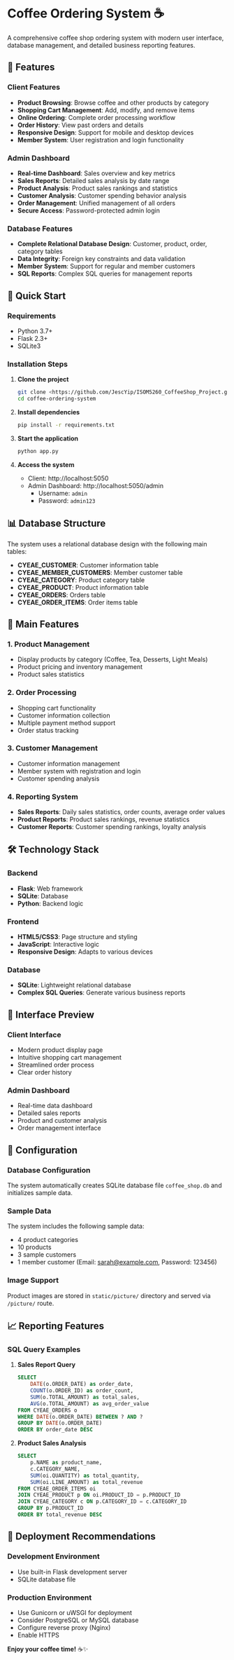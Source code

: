 # Coffee Ordering System ☕

A comprehensive coffee shop ordering system with modern user interface, database management, and detailed business reporting features.

## 🌟 Features

### Client Features
- **Product Browsing**: Browse coffee and other products by category
- **Shopping Cart Management**: Add, modify, and remove items
- **Online Ordering**: Complete order processing workflow
- **Order History**: View past orders and details
- **Responsive Design**: Support for mobile and desktop devices
- **Member System**: User registration and login functionality

### Admin Dashboard
- **Real-time Dashboard**: Sales overview and key metrics
- **Sales Reports**: Detailed sales analysis by date range
- **Product Analysis**: Product sales rankings and statistics
- **Customer Analysis**: Customer spending behavior analysis
- **Order Management**: Unified management of all orders
- **Secure Access**: Password-protected admin login

### Database Features
- **Complete Relational Database Design**: Customer, product, order, category tables
- **Data Integrity**: Foreign key constraints and data validation
- **Member System**: Support for regular and member customers
- **SQL Reports**: Complex SQL queries for management reports

## 🚀 Quick Start

### Requirements
- Python 3.7+
- Flask 2.3+
- SQLite3

### Installation Steps

1. **Clone the project**
   ```bash
   git clone <https://github.com/JescYip/ISOM5260_CoffeeShop_Project.git>
   cd coffee-ordering-system
   ```

2. **Install dependencies**
   ```bash
   pip install -r requirements.txt
   ```

3. **Start the application**
   ```bash
   python app.py
   ```

4. **Access the system**
   - Client: http://localhost:5050
   - Admin Dashboard: http://localhost:5050/admin
     - Username: `admin`
     - Password: `admin123`

## 📊 Database Structure

The system uses a relational database design with the following main tables:

- **CYEAE_CUSTOMER**: Customer information table
- **CYEAE_MEMBER_CUSTOMERS**: Member customer table
- **CYEAE_CATEGORY**: Product category table
- **CYEAE_PRODUCT**: Product information table
- **CYEAE_ORDERS**: Orders table
- **CYEAE_ORDER_ITEMS**: Order items table

## 🎯 Main Features

### 1. Product Management
- Display products by category (Coffee, Tea, Desserts, Light Meals)
- Product pricing and inventory management
- Product sales statistics

### 2. Order Processing
- Shopping cart functionality
- Customer information collection
- Multiple payment method support
- Order status tracking

### 3. Customer Management
- Customer information management
- Member system with registration and login
- Customer spending analysis

### 4. Reporting System
- **Sales Reports**: Daily sales statistics, order counts, average order values
- **Product Reports**: Product sales rankings, revenue statistics
- **Customer Reports**: Customer spending rankings, loyalty analysis

## 🛠 Technology Stack

### Backend
- **Flask**: Web framework
- **SQLite**: Database
- **Python**: Backend logic

### Frontend
- **HTML5/CSS3**: Page structure and styling
- **JavaScript**: Interactive logic
- **Responsive Design**: Adapts to various devices

### Database
- **SQLite**: Lightweight relational database
- **Complex SQL Queries**: Generate various business reports

## 📱 Interface Preview

### Client Interface
- Modern product display page
- Intuitive shopping cart management
- Streamlined order process
- Clear order history

### Admin Dashboard
- Real-time data dashboard
- Detailed sales reports
- Product and customer analysis
- Order management interface

## 🔧 Configuration

### Database Configuration
The system automatically creates SQLite database file `coffee_shop.db` and initializes sample data.

### Sample Data
The system includes the following sample data:
- 4 product categories
- 10 products
- 3 sample customers
- 1 member customer (Email: sarah@example.com, Password: 123456)

### Image Support
Product images are stored in `static/picture/` directory and served via `/picture/` route.

## 📈 Reporting Features

### SQL Query Examples

1. **Sales Report Query**
   ```sql
   SELECT 
       DATE(o.ORDER_DATE) as order_date,
       COUNT(o.ORDER_ID) as order_count,
       SUM(o.TOTAL_AMOUNT) as total_sales,
       AVG(o.TOTAL_AMOUNT) as avg_order_value
   FROM CYEAE_ORDERS o
   WHERE DATE(o.ORDER_DATE) BETWEEN ? AND ?
   GROUP BY DATE(o.ORDER_DATE)
   ORDER BY order_date DESC
   ```

2. **Product Sales Analysis**
   ```sql
   SELECT 
       p.NAME as product_name,
       c.CATEGORY_NAME,
       SUM(oi.QUANTITY) as total_quantity,
       SUM(oi.LINE_AMOUNT) as total_revenue
   FROM CYEAE_ORDER_ITEMS oi
   JOIN CYEAE_PRODUCT p ON oi.PRODUCT_ID = p.PRODUCT_ID
   JOIN CYEAE_CATEGORY c ON p.CATEGORY_ID = c.CATEGORY_ID
   GROUP BY p.PRODUCT_ID
   ORDER BY total_revenue DESC
   ```

## 🚀 Deployment Recommendations

### Development Environment
- Use built-in Flask development server
- SQLite database file

### Production Environment
- Use Gunicorn or uWSGI for deployment
- Consider PostgreSQL or MySQL database
- Configure reverse proxy (Nginx)
- Enable HTTPS

**Enjoy your coffee time!** ☕✨
